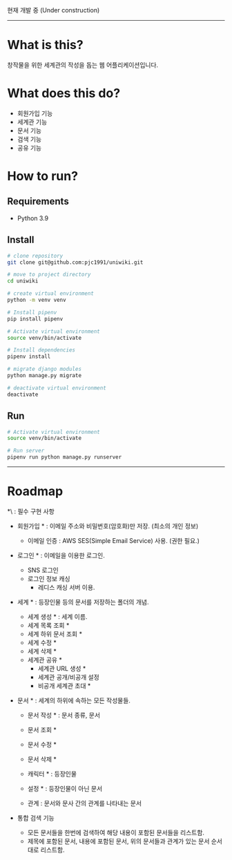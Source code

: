 

현재 개발 중 (Under construction) 

---

# What is this?

창작물을 위한 세계관의 작성을 돕는 웹 어플리케이션입니다.

# What does this do?

- 회원가입 기능
- 세계관 기능
- 문서 기능
- 검색 기능
- 공유 기능

# How to run?

## Requirements

- Python 3.9

## Install

```Bash
# clone repository
git clone git@github.com:pjc1991/uniwiki.git

# move to project directory
cd uniwiki

# create virtual environment
python -m venv venv

# Install pipenv
pip install pipenv

# Activate virtual environment
source venv/bin/activate

# Install dependencies
pipenv install

# migrate django modules
python manage.py migrate

# deactivate virtual environment
deactivate
```


## Run

```Bash
# Activate virtual environment
source venv/bin/activate

# Run server
pipenv run python manage.py runserver
```

---
# Roadmap
\*\ : 필수 구현 사항

- 회원가입 * : 이메일 주소와 비밀번호(암호화)만 저장. (최소의 개인 정보)
    - 이메일 인증 : AWS SES(Simple Email Service) 사용. (권한 필요.)
- 로그인 * : 이메일을 이용한 로그인.
    - SNS 로그인
    - 로그인 정보 캐싱
        - 레디스 캐싱 서버 이용.
- 세계 * : 등장인물 등의 문서를 저장하는 폴더의 개념.
    - 세계 생성 * : 세계 이름.
    - 세계 목록 조회 *
    - 세계 하위 문서 조회 *
    - 세계 수정 *
    - 세계 삭제 *
    - 세계관 공유 *
        - 세계관 URL 생성 *
        - 세계관 공개/비공개 설정
        - 비공개 세계관 초대 *
- 문서 * : 세계의 하위에 속하는 모든 작성물들.
    - 문서 작성 * : 문서 종류, 문서
    - 문서 조회 *
    - 문서 수정 *
    - 문서 삭제 *
    
    - 캐릭터 * : 등장인물
    - 설정 * : 등장인물이 아닌 문서
    - 관계 : 문서와 문사 간의 관계를 나타내는 문서
    
- 통합 검색 기능
    - 모든 문서들을 한번에 검색하여 해당 내용이 포함된 문서들을 리스트함.
    - 제목에 포함된 문서, 내용에 포함된 문서, 위의 문서들과 관계가 있는 문서 순서대로 리스트함.
